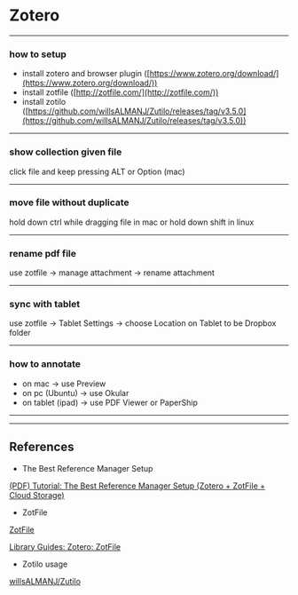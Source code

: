 # Zotero

---

### how to setup

- install zotero and browser plugin ([https://www.zotero.org/download/](https://www.zotero.org/download/))
- install zotfile ([http://zotfile.com/](http://zotfile.com/))
- install zotilo ([https://github.com/willsALMANJ/Zutilo/releases/tag/v3.5.0](https://github.com/willsALMANJ/Zutilo/releases/tag/v3.5.0))

---

### show collection given file

click file and keep pressing ALT  or Option (mac)

---

### move file without duplicate

hold down ctrl while dragging file in mac or hold down shift in linux

---

### rename pdf file

use zotfile → manage attachment → rename attachment 

---

### sync with tablet

use zotfile → Tablet Settings → choose Location on Tablet to be Dropbox folder 

---

### how to annotate

- on mac → use Preview
- on pc (Ubuntu) → use Okular
- on tablet (ipad) → use PDF Viewer or PaperShip

---

---

## References

- The Best Reference Manager Setup

[(PDF) Tutorial: The Best Reference Manager Setup (Zotero + ZotFile + Cloud Storage)](https://www.researchgate.net/publication/325828616_Tutorial_The_Best_Reference_Manager_Setup_Zotero_ZotFile_Cloud_Storage)

- ZotFile

[ZotFile](http://zotfile.com/)

[Library Guides: Zotero: ZotFile](https://guides.lib.berkeley.edu/c.php?g=4472&p=6647803)

- Zotilo usage

[willsALMANJ/Zutilo](https://github.com/willsALMANJ/Zutilo/blob/master/docs/USAGE.md)